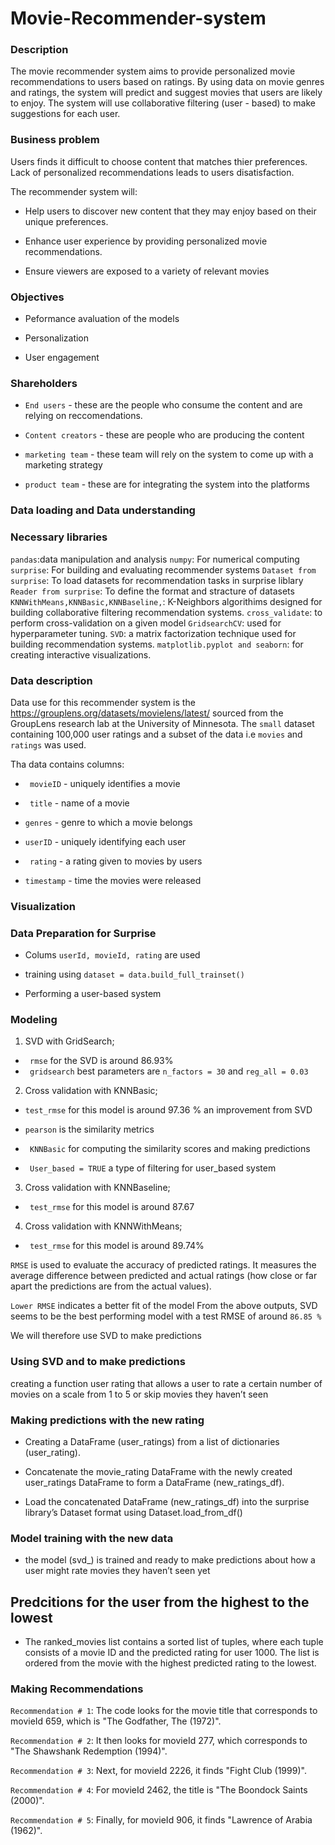 # Movie-Recommender-system
### Description
The movie recommender system aims to provide personalized movie recommendations to users based on ratings. By using data on movie genres and ratings, the system will predict and suggest movies that users are likely to enjoy.
The system will use collaborative filtering (user - based) to make suggestions for each user.

### Business problem
Users finds it difficult to choose content that matches thier preferences. Lack of personalized recommendations leads to users disatisfaction.

The recommender system will:
 - Help users to discover new content that they may enjoy based on their unique preferences.

 - Enhance user experience by providing personalized movie recommendations.

 - Ensure viewers are exposed to a variety of relevant movies

 ### Objectives
 - Peformance avaluation of the models

- Personalization

- User engagement

### Shareholders
- `End users` - these are the people who consume the content and are relying on reccomendations.

- `Content creators` - these are people who are producing the content

- `marketing team` - these team will rely on the system to come up with a marketing strategy

- `product team` - these are for integrating the system into the platforms

### **Data loading and Data understanding**

### Necessary libraries

`pandas`:data manipulation and analysis
`numpy`: For numerical computing
`surprise`: For building and evaluating recommender systems
`Dataset from surprise`: To load datasets for recommendation tasks in surprise liblary
`Reader from surprise`: To define the format and stracture of datasets
`KNNWithMeans,KNNBasic,KNNBaseline,`: K-Neighbors algorithims designed for building collaborative filtering recommendation systems.
`cross_validate`: to perform cross-validation on a given model
`GridsearchCV`: used for hyperparameter tuning.
`SVD`: a matrix factorization technique used for building recommendation systems.
`matplotlib.pyplot and seaborn`: for creating interactive visualizations.

### Data description
 Data use for this recommender system is the https://grouplens.org/datasets/movielens/latest/ sourced from the GroupLens research lab at the University of Minnesota. The `small` dataset containing 100,000 user ratings and a subset of the data i.e `movies` and `ratings` was used.

 Tha data contains columns:

 - ` movieID` - uniquely identifies a movie 

- ` title` - name of a movie

- `genres` - genre to which a movie belongs

- `userID` - uniquely identifying each user

- ` rating` - a rating given to movies by users

- `timestamp` - time the movies were released

### Visualization


### **Data Preparation for Surprise** 

- Colums `userId, movieId, rating` are used 
<!-- reader = Reader (rating_scale= (0.5, 5.0))
data = Dataset.load_from_df(movie_rating[["userId", "movieId", "rating"]], reader) -->

- training using `dataset = data.build_full_trainset()`

- Performing a user-based system

### **Modeling**

1. SVD with GridSearch;
- ` rmse` for the SVD is around 86.93%
- ` gridsearch` best parameters are `n_factors = 30` and `reg_all = 0.03`
2. Cross validation with KNNBasic;
- `test_rmse` for this model is around 97.36 % an improvement from SVD

- `pearson` is the similarity metrics 

- ` KNNBasic` for computing the similarity scores and making predictions

- ` User_based = TRUE` a type of filtering for user_based system
3.  Cross validation with KNNBaseline;
- ` test_rmse` for this model is around 87.67

4. Cross validation with KNNWithMeans;
- ` test_rmse` for this model is around 89.74%

`RMSE` is used to evaluate the accuracy of predicted ratings. It measures the average difference between predicted and actual ratings (how close or far apart the predictions are from the actual values).

`Lower RMSE` indicates a better fit of the model
From the above outputs, SVD seems to be the best performing model with a test RMSE of around `86.85 %`

We will therefore use SVD to make predictions

### **Using SVD and to make predictions**
<!-- svd = SVD(n_factors= 30, reg_all=0.05)
svd.fit(dataset) -->

creating a function user rating that allows a user to rate a certain number of movies on a scale from 1 to 5 or skip movies they haven’t seen

### Making predictions with the new rating
<!-- user_ratings = pd.DataFrame(user_rating)
new_ratings_df = pd.concat([movie_rating, user_ratings], axis=0)
new_data = Dataset.load_from_df(new_ratings_df,reader) -->

- Creating a DataFrame (user_ratings) from a list of dictionaries (user_rating).

- Concatenate the movie_rating DataFrame  with the newly created user_ratings DataFrame to form a DataFrame (new_ratings_df).

- Load the concatenated DataFrame (new_ratings_df) into the surprise library’s Dataset format using Dataset.load_from_df()

### Model training with the new data

<!-- svd_ = SVD(n_factors= 30, reg_all=0.05)
svd_.fit(new_data.build_full_trainset()) -->

- the model (svd_) is trained and ready to make predictions about how a user might rate movies they haven’t seen yet

## Predcitions for the user from the highest to the lowest

- The ranked_movies list contains a sorted list of tuples, where each tuple consists of a movie ID and the predicted rating for user 1000. The list is ordered from the movie with the highest predicted rating to the lowest.

### **Making Recommendations**

`Recommendation # 1`: The code looks for the movie title that corresponds to movieId 659, which is "The Godfather, The (1972)".

`Recommendation # 2`: It then looks for movieId 277, which corresponds to "The Shawshank Redemption (1994)".

`Recommendation # 3`: Next, for movieId 2226, it finds "Fight Club (1999)".

`Recommendation # 4`: For movieId 2462, the title is "The Boondock Saints (2000)".

`Recommendation # 5`: Finally, for movieId 906, it finds "Lawrence of Arabia (1962)".